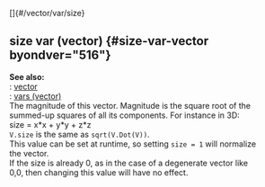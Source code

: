 []{#/vector/var/size}    
## size var (vector) {#size-var-vector byondver="516"}    
**See also:**    
:   [vector](/ref/vector)    
:   [vars (vector)](/ref/vector/var)    
The magnitude of this vector. Magnitude is the square root of the    
summed-up squares of all its components. For instance in 3D:    
size = x\*x + y\*y + z\*z    
`V.size` is the same as `sqrt(V.Dot(V))`.    
This value can be set at runtime, so setting `size = 1` will normalize    
the vector.    
If the size is already 0, as in the case of a degenerate vector like    
0,0, then changing this value will have no effect.  